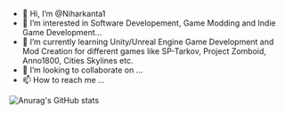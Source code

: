 - 👋 Hi, I’m @Niharkanta1
- 👀 I’m interested in Software Developement, Game Modding and Indie Game Development...
- 🌱 I’m currently learning Unity/Unreal Engine Game Development and Mod Creation for different games like SP-Tarkov, Project Zomboid, Anno1800, Cities Skylines etc.
- 💞️ I’m looking to collaborate on ...
- 📫 How to reach me ...

![Anurag's GitHub stats](https://github-readme-stats.vercel.app/api?username=niharkanta1&hide=contribs,prs&show_icons=true&langs_count=4&layout=compact&theme=synthwave)
